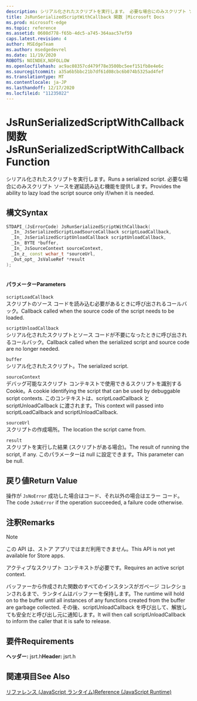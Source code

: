 ```yaml
---
description: シリアル化されたスクリプトを実行します。 必要な場合にのみスクリプト ソースを遅延読み込む機能を提供します。
title: JsRunSerializedScriptWithCallback 関数 |Microsoft Docs
ms.prod: microsoft-edge
ms.topic: reference
ms.assetid: 0608d778-f65b-4dc5-a745-364aac57ef59
caps.latest.revision: 4
author: MSEdgeTeam
ms.author: msedgedevrel
ms.date: 11/19/2020
ROBOTS: NOINDEX,NOFOLLOW
ms.openlocfilehash: ac9ac08357cd479f78e3500bc5eef151fb8e4e6c
ms.sourcegitcommit: a35a6b5bbc21b7df61d08cbc6b074b5325ad4fef
ms.translationtype: MT
ms.contentlocale: ja-JP
ms.lasthandoff: 12/17/2020
ms.locfileid: "11235022"
---
```

# <span data-ttu-id="bb764-104">JsRunSerializedScriptWithCallback 関数</span><span class="sxs-lookup"><span data-stu-id="bb764-104">JsRunSerializedScriptWithCallback Function</span></span>

<span data-ttu-id="bb764-105">シリアル化されたスクリプトを実行します。</span><span class="sxs-lookup"><span data-stu-id="bb764-105">Runs a serialized script.</span></span> <span data-ttu-id="bb764-106">必要な場合にのみスクリプト ソースを遅延読み込む機能を提供します。</span><span class="sxs-lookup"><span data-stu-id="bb764-106">Provides the ability to lazy load the script source only if/when it is needed.</span></span>  
  
## <span data-ttu-id="bb764-107">構文</span><span class="sxs-lookup"><span data-stu-id="bb764-107">Syntax</span></span>  
  
```cpp  
STDAPI_(JsErrorCode) JsRunSerializedScriptWithCallback(  
  _In_ JsSerializedScriptLoadSourceCallback scriptLoadCallback,  
  _In_ JsSerializedScriptUnloadCallback scriptUnloadCallback,  
  _In_ BYTE *buffer,  
  _In_ JsSourceContext sourceContext,  
  _In_z_ const wchar_t *sourceUrl,  
  _Out_opt_ JsValueRef *result  
);  
  
```  
  
#### <span data-ttu-id="bb764-108">パラメーター</span><span class="sxs-lookup"><span data-stu-id="bb764-108">Parameters</span></span>  
 `scriptLoadCallback`  
 <span data-ttu-id="bb764-109">スクリプトのソース コードを読み込む必要があるときに呼び出されるコールバック。</span><span class="sxs-lookup"><span data-stu-id="bb764-109">Callback called when the source code of the script needs to be loaded.</span></span>  
  
 `scriptUnloadCallback`  
 <span data-ttu-id="bb764-110">シリアル化されたスクリプトとソース コードが不要になったときに呼び出されるコールバック。</span><span class="sxs-lookup"><span data-stu-id="bb764-110">Callback called when the serialized script and source code are no longer needed.</span></span>  
  
 `buffer`  
 <span data-ttu-id="bb764-111">シリアル化されたスクリプト。</span><span class="sxs-lookup"><span data-stu-id="bb764-111">The serialized script.</span></span>  
  
 `sourceContext`  
 <span data-ttu-id="bb764-112">デバッグ可能なスクリプト コンテキストで使用できるスクリプトを識別する Cookie。</span><span class="sxs-lookup"><span data-stu-id="bb764-112">A cookie identifying the script that can be used by debuggable script contexts.</span></span>     <span data-ttu-id="bb764-113">このコンテキストは、scriptLoadCallback と scriptUnloadCallback に渡されます。</span><span class="sxs-lookup"><span data-stu-id="bb764-113">This context will passed into scriptLoadCallback and scriptUnloadCallback.</span></span>  
  
 `sourceUrl`  
 <span data-ttu-id="bb764-114">スクリプトの作成場所。</span><span class="sxs-lookup"><span data-stu-id="bb764-114">The location the script came from.</span></span>  
  
 `result`  
 <span data-ttu-id="bb764-115">スクリプトを実行した結果 (スクリプトがある場合)。</span><span class="sxs-lookup"><span data-stu-id="bb764-115">The result of running the script, if any.</span></span> <span data-ttu-id="bb764-116">このパラメーターは null に設定できます。</span><span class="sxs-lookup"><span data-stu-id="bb764-116">This parameter can be null.</span></span>  
  
## <span data-ttu-id="bb764-117">戻り値</span><span class="sxs-lookup"><span data-stu-id="bb764-117">Return Value</span></span>  
 <span data-ttu-id="bb764-118">操作が `JsNoError` 成功した場合はコード、それ以外の場合はエラー コード。</span><span class="sxs-lookup"><span data-stu-id="bb764-118">The code `JsNoError` if the operation succeeded, a failure code otherwise.</span></span>  
  
## <span data-ttu-id="bb764-119">注釈</span><span class="sxs-lookup"><span data-stu-id="bb764-119">Remarks</span></span>  
  
> [!NOTE]
>  <span data-ttu-id="bb764-120">この API は、ストア アプリではまだ利用できません。</span><span class="sxs-lookup"><span data-stu-id="bb764-120">This API is not yet available for Store apps.</span></span>  
  
 <span data-ttu-id="bb764-121">アクティブなスクリプト コンテキストが必要です。</span><span class="sxs-lookup"><span data-stu-id="bb764-121">Requires an active script context.</span></span>  
  
 <span data-ttu-id="bb764-122">バッファーから作成された関数のすべてのインスタンスがガベージ コレクションされるまで、ランタイムはバッファーを保持します。</span><span class="sxs-lookup"><span data-stu-id="bb764-122">The runtime will hold on to the buffer until all instances of any functions created from     the buffer are garbage collected.</span></span>  <span data-ttu-id="bb764-123">その後、scriptUnloadCallback を呼び出して、解放しても安全だと呼び出し元に通知します。</span><span class="sxs-lookup"><span data-stu-id="bb764-123">It will then call scriptUnloadCallback to inform the     caller that it is safe to release.</span></span>  
  
## <span data-ttu-id="bb764-124">要件</span><span class="sxs-lookup"><span data-stu-id="bb764-124">Requirements</span></span>  
 <span data-ttu-id="bb764-125">**ヘッダー:** jsrt.h</span><span class="sxs-lookup"><span data-stu-id="bb764-125">**Header:** jsrt.h</span></span>  
  
## <span data-ttu-id="bb764-126">関連項目</span><span class="sxs-lookup"><span data-stu-id="bb764-126">See Also</span></span>  
 [<span data-ttu-id="bb764-127">リファレンス (JavaScript ランタイム)</span><span class="sxs-lookup"><span data-stu-id="bb764-127">Reference (JavaScript Runtime)</span></span>](../chakra-hosting/reference-javascript-runtime.md)
